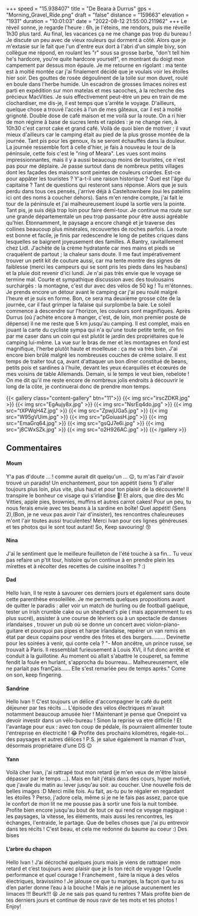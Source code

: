 +++
speed = "15.938407"
title = "De Beara à Durrus"
gps = "Morning_Gravel_Ride.png"
draft = "false"
distance = "159663"
elevation = "1931"
duration = "10:01:03"
date = "2022-08-12 21:55:00.211962"
+++
Le réveil sonne, je regarde l'heure : 6h, je l'éteins, me rendors, puis me réveille 1h30 plus tard. Au final, les vacances ça ne me change pas trop du bureau ! Je discute un peu avec de vieux rouleurs qui dorment à côté. Alors que je m'extasie sur le fait que l'un d'entre eux dort à l'abri d'un simple bivy, son collègue me répond, en roulant les "r" sous sa grosse barbe, "don't tell him he's hardcore, you're quite hardcore yourself", en montrant du doigt mon campement par dessus mon épaule. Je me retourne en rigolant : ma tente est à moitié montée car j'ai finalement décidé que je voulais voir les étoiles hier soir. Des gouttes de rosée dégoulinent de la toile sur mon duvet, roulé en boule dans l'herbe humide. Un escadron de grosses limaces noires est parti en expédition sur mon matelas et mes sacoches, à la recherche des précieux MacVities. Je suis effectivement peut-être un peu en train de me clochardiser, me dis-je, il est temps que s'arrête le voyage. D'ailleurs, quelque chose a trouvé l'accès à l'un de mes gâteaux, car il est à moitié grignoté. Double dose de café maison et me voilà sur la route. On a ri hier de mon régime à base de sucres lents et rapides : je ne change rien, à 10h30 c'est carrot cake et grand café. Voilà de quoi bien de motiver ; il vaut mieux d'ailleurs car le camping était au pied de la plus grosse montée de la journée. Tant pis pour les genoux, ils se seront échauffés dans la douleur. La journée ressemble fort à celle d'hier, je fais à nouveau le tour de la péninsule, cette fois c'est le "ring of Meara". Les vues sont moins impressionnantes, mais il y a aussi beaucoup moins de touristes, ce n'est pas pour me déplaire. Je passe surtout dans de nombreux petits villages dont les façades des maisons sont peintes de couleurs criardes. Est-ce pour appâter les touristes ? Y'a-t-il une raison historique ? Quel est l'âge du capitaine ? Tant de questions qui resteront sans réponse. Alors que je suis perdu dans tous ces pensés, j'arrive déjà à Casteltownbere (oui les patelins ici ont des noms à coucher dehors). Sans m'en rendre compte, j'ai fait le tour de la péninsule et j'ai malheureusement loupé la sortie vers la pointe. Tant pis, je suis déjà trop loin pour faire demi-tour. Je continue ma route sur une grande départementale un peu trop passante pour être aussi agréable qu'hier. Étonnamment, le paysage a encore changé et je traverse des collines beaucoup plus minérales, recouvertes de roches parfois. La route est bonne et facile, je finis par redescendre le long de petites criques dans lesquelles se baignent joyeusement des familles. A Bantry, ravitaillement chez Lidl. J'achète de la crème hydratante car mes mains et pieds se craquèlent de partout ; la chaleur sans doute. Il me faut impérativement trouver un petit kit de couture aussi, car ma tente montre des signes de faiblesse (merci les campeurs qui se sont pris les pieds dans les haubans) et la pluie doit revenir d'ici lundi. Je n'ai pas très envie que le voyage se termine mal. Courte et sympathique discussion avec des toulousains surchargés : la montagne, c'est dur avec des vélos de 50 kg ! Tu m'étonnes. Je prends encore un détour avant le camping car j'ai peu roulé malgré l'heure et je suis en forme. Bon, ce sera ma deuxième grosse côte de la journée, car il faut grimper la falaise qui surplombe la baie. Le soleil commence à descendre sur l'horizon, les couleurs sont magnifiques. Après Durrus (où j'achète encore à manger, c'est, de loin, mon premier poste de dépense) il ne me reste que 5 km jusqu'au camping. Il est complet, mais en jouant la carte du cycliste sympa qui n'a qu'une toute petite tente, on fini par me caser dans un coin qui est plutôt le jardin des propriétaires que le camping lui-même. La vue sur le bras de mer et les montagnes en fond est magnifique, l'herbe plutôt haute et moelleuse : ça me va très bien. J'ai encore bien brûlé malgré les nombreuses couches de crème solaire. Il est temps de traiter tout ça, avant d'attaquer un bon dîner constitué de beans, petits pois et sardines à l'huile, devant les yeux écarquillés et écœurés de mes voisins de table Allemands. Demain, si le temps le veut bien, rebelote ! On me dit qu'il me reste encore de nombreux jolis endroits à découvrir le long de la côte, je continuerai donc de prendre mon temps.

{{< gallery class="content-gallery" btn="11">}}
{{< img src="irscZDKR.jpg" >}}
{{< img src="EgAujy8x.jpg" >}}
{{< img src="NsrEq4do.jpg" >}}
{{< img src="tXPWqH4Z.jpg" >}}
{{< img src="ZpwjUGa5.jpg" >}}
{{< img src="W95gVUim.jpg" >}}
{{< img src="pGoiuasH.jpg" >}}
{{< img src="EmaGrq64.jpg" >}}
{{< img src="gsQJ7e6i.jpg" >}}
{{< img src="j8CWxSZk.jpg" >}}
{{< img src="o2H926AC.jpg" >}}
{{< /gallery >}}

## Commentaires
#### Moum
Y'a pas d'doute ... ! comme  aurait dit quelqu'un ...  😌, tu m'as l'air d'avoir trouvé un paradis!  Un enchantement, pour ton appétit (sens 1) d'aller toujours plus loin, plus vite, plus haut et pour ton plaisir de la découverte! Il transpire le bonheur ce visage qui s'irlandise 🙂! Et alors, que dire des Mc Vitties, apple pies, brownies, muffins et autres carrot cakes! Pour un peu, tu nous ferais envie avec tes beans à la sardine en boîte! Quel appétit! (Sens 2),(Bon, je ne veux pas avoir l'air d'insister), tes rencontres chaleureuses m'ont l'air toutes aussi truculentes! Merci Ivan pour ces lignes généreuses et tes photos qui le sont tout autant! 
So, Keep savouring! 😚
#### Nina
J'ai le sentiment que le meilleure feuilleton de l'été touche à sa fin...
Tu veux pas refaire un p'tit tour, histoire qu'on continue à en prendre plein les mirettes et à récolter des recettes de cuisine insolites ? :)
#### Dad
Hello Ivan,
Il te reste à savourer ces derniers jours et également sans doute cette parenthèse ensoleillée.
Je me permets quelques propositions avant de quitter le paradis : aller voir un match de hurling ou de football gaélique, tester un Irish crumble cake ou un shepherd's pie ( mais apparemment tu es plus sucré), assister à une course de lévriers ou à un spectacle de danses irlandaises , trouver un pub où se donne un concert avec violon-piano-guitare et pourquoi pas pipes et harpe irlandaise, repérer un van remis en état par deux copains pour vendre des frites et des burgers.........
Devinette pour les soirées à venir, qui conte cela ?
"- Mon ancêtre, un prince russe, se trouvait à Paris. Il ressemblait furieusement à Louis XVI, il fut donc arrêté et conduit à la guillotine. Au moment où allait s'abattre le couperet, sa femme fendit la foule en hurlant, s'approcha du bourreau... Malheureusement, elle ne parlait pas franÇais...... Elle s'est remariée peu de temps après."
Come on son, keep fingering.
#### Sandrine
Hello Ivan !!
C'est toujours un délice d'accompagner le café du petit déjeuner par tes récits ... 
L'épisode des vélos électriques m'avait notamment  beaucoup amusée hier !
Maintenant je pense que Onepoint va devoir investir dans un vélo-bureau ! Sinon la reprise va etre difficile  ! Et l'avantage pour eux : avec ton coup de pédale, ils pourraient alimenter toute l'entreprise en électricité ! 😂
Profite des prochains kilomètres, régale-toi... des paysages et autres délices !
P.S. je salue également la maman d'Ivan, désormais propriétaire d'une DS 😉
#### Yann
Voilà cher Ivan, j'ai rattrapé tout mon retard (je m'en veux de m'être laissé dépasser par le temps …). Mais en fait j'étais dans des cours, hyper motivé, que j'avale du matin au lever jusqu'au soir. au coucher.
Une nouvelle fois de belles images :D 
Merci mille fois.
Au fait, as-tu pu te régaler en regardant les étoiles ? Perso, j'adore cela, même si je ne le fais pas assez, parce que le confort de mon lit ne me pousse pas à sortir une fois la nuit tombée.
Profite bien encore jusqu'au bout de tout ce qui rend ce voyage magique : les paysages, la vitesse, les éléments, mais aussi les rencontres, les échanges, l'entraide, le partage. Que de belles choses que j'ai pu entrevoir dans tes récits ! C'est beau, et cela me redonne du baume au coeur :) 
Des bises
#### L’arbre du chapon
Hello Ivan ! 
J’ai décroché quelques jours mais je viens de rattraper mon retard et c’est toujours avec plaisir que je lis ton récit de voyage ! 
Quelle performance et quel courage ! 
Franchement , faire la nique à des vélos électriques, bravissimo ! 
Je jalouse ce que tu manges, la façon que tu as d’en parler donne l’eau à la bouche ! Mais je ne jalouse aucunement les limaces !!! Beurk!!! 😫
Je ne sais pas quand tu rentres ? Mais  profite bien de tes derniers jours et continue de nous ravir de tes mots et tes photos ! 
Enjoy!

